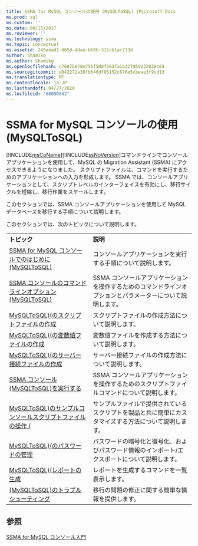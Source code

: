 ```yaml
---
title: SSMA for MySQL コンソールの使用 (MySQLToSQL) |Microsoft Docs
ms.prod: sql
ms.custom: ''
ms.date: 08/15/2017
ms.reviewer: ''
ms.technology: ssma
ms.topic: conceptual
ms.assetid: 240aaad1-d65d-4dea-b60b-315cb1ac733d
author: Shamikg
ms.author: Shamikg
ms.openlocfilehash: c7687b678e755f508f363fa1b327950232038c04
ms.sourcegitcommit: e042272a38fb646df05152c676e5cbeae3f9cd13
ms.translationtype: MT
ms.contentlocale: ja-JP
ms.lasthandoff: 04/27/2020
ms.locfileid: "68090842"
---
```

# <a name="working-with-ssma-for-mysql-console-mysqltosql"></a>SSMA for MySQL コンソールの使用 (MySQLToSQL)
[!INCLUDE[msCoName](../../includes/msconame_md.md)][!INCLUDE[ssNoVersion](../../includes/ssnoversion-md.md)]コマンドラインでコンソールアプリケーションを使用して、MySQL の Migration Assistant (SSMA) にアクセスできるようになりました。 スクリプトファイルは、コマンドを実行するためのアプリケーションへの入力を形成します。 SSMA では、コンソールアプリケーションとして、スクリプトレベルのインターフェイスを有効にし、移行サイクルを短縮し、移行作業をスケールします。  
  
このセクションでは、SSMA コンソールアプリケーションを使用して MySQL データベースを移行する手順について説明します。  
  
このセクションでは、次のトピックについて説明します。  
  
|||  
|-|-|  
|**トピック**|**説明**|  
|[SSMA for MySQL コンソールでのはじめに &#40;MySQLToSQL&#41;](../../ssma/mysql/getting-started-with-ssma-for-mysql-console-mysqltosql.md)|コンソールアプリケーションを実行する手順について説明します。|  
|[SSMA コンソールのコマンドラインオプション &#40;MySQLToSQL&#41;](../../ssma/mysql/command-line-options-in-ssma-console-mysqltosql.md)|SSMA コンソールアプリケーションを操作するためのコマンドラインオプションとパラメーターについて説明します。|  
|[MySQLToSQL&#41;&#40;のスクリプトファイルの作成](../../ssma/mysql/creating-script-files-mysqltosql.md)|スクリプトファイルの作成方法について説明します。|  
|[MySQLToSQL&#41;&#40;の変数値ファイルの作成](../../ssma/mysql/creating-variable-value-files-mysqltosql.md)|変数値ファイルを作成する方法について説明します。|  
|[MySQLToSQL&#41;&#40;のサーバー接続ファイルの作成](../../ssma/mysql/creating-the-server-connection-files-mysqltosql.md)|サーバー接続ファイルの作成方法について説明します。|  
|[SSMA コンソール &#40;MySQLToSQL&#41;を実行する](../../ssma/mysql/executing-the-ssma-console-mysqltosql.md)|SSMA コンソールアプリケーションを操作するためのスクリプトファイルコマンドについて説明します。|  
|[MySQLToSQL&#41;のサンプルコンソールスクリプトファイルの操作 &#40;](../../ssma/mysql/working-with-the-sample-console-script-files-mysqltosql.md)|サンプルファイルで提供されているスクリプトを製品と共に簡単にカスタマイズする方法について説明します。|  
|[MySQLToSQL&#41;&#40;のパスワードの管理](../../ssma/mysql/managing-passwords-mysqltosql.md)|パスワードの暗号化と復号化、およびパスワード情報のインポート/エクスポートについて説明します。|  
|[MySQLToSQL&#41;&#40;レポートの生成](../../ssma/mysql/generating-reports-mysqltosql.md)|レポートを生成するコマンドを一覧表示します。|  
|[&#40;MySQLToSQL&#41;のトラブルシューティング](../../ssma/mysql/troubleshooting-mysqltosql.md)|移行の問題の修正に関する簡単な情報を提供します。|  
  
## <a name="see-also"></a>参照  
[SSMA for MySQL コンソール入門](getting-started-with-ssma-for-mysql-console-mysqltosql.md)  
  
